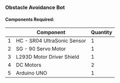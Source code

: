 ### Obstacle Avoidance Bot
#### Components Required:
 |  |Component | Quantity | 
|-- |-------- | -------- | 
1 | HC - SR04 UltraSonic Sensor | 1 |
2 | SG - 90 Servo Motor | 1 |
3 | L293D Motor Driver Shield | 1 |
4 | DC Motors | 2 | 
5 | Arduino UNO | 1 | 